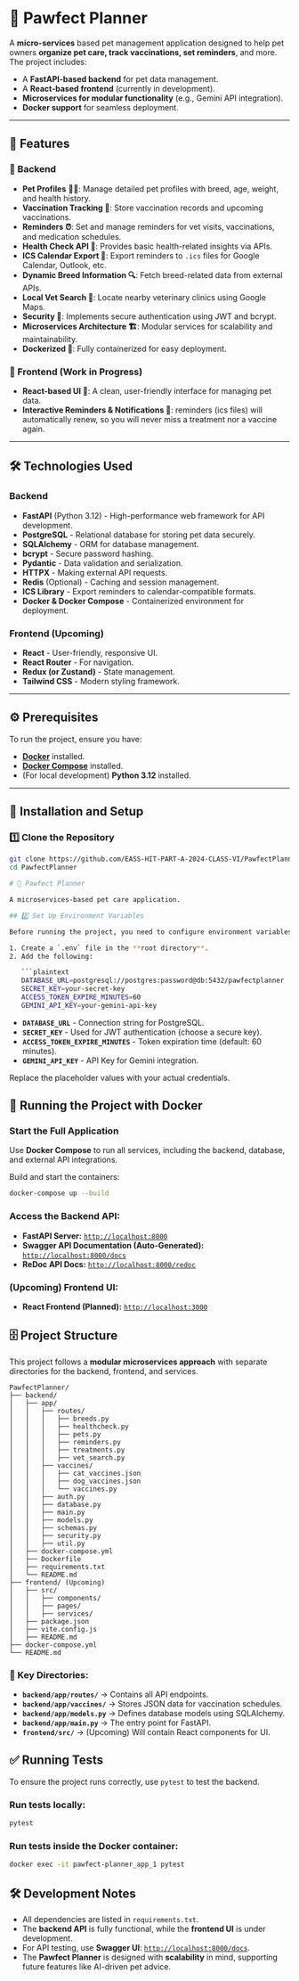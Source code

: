 # 🐾 Pawfect Planner  
A **micro-services** based pet management application designed to help pet owners **organize pet care, track vaccinations, set reminders**, and more.  
The project includes:  
- A **FastAPI-based backend** for pet data management.  
- A **React-based frontend** (currently in development).  
- **Microservices for modular functionality** (e.g., Gemini API integration).  
- **Docker support** for seamless deployment.

---

## 📌 Features
### 🔹 Backend
- **Pet Profiles** 🐶🐱: Manage detailed pet profiles with breed, age, weight, and health history.
- **Vaccination Tracking 💉**: Store vaccination records and upcoming vaccinations.
- **Reminders ⏰**: Set and manage reminders for vet visits, vaccinations, and medication schedules.
- **Health Check API 🏥**: Provides basic health-related insights via APIs.
- **ICS Calendar Export 📅**: Export reminders to `.ics` files for Google Calendar, Outlook, etc.
- **Dynamic Breed Information 🔍**: Fetch breed-related data from external APIs.
- **Local Vet Search 🏥**: Locate nearby veterinary clinics using Google Maps.
- **Security 🔐**: Implements secure authentication using JWT and bcrypt.
- **Microservices Architecture 🏗️**: Modular services for scalability and maintainability.
- **Dockerized 🐳**: Fully containerized for easy deployment.

### 🔹 Frontend (Work in Progress)
- **React-based UI 🎨**: A clean, user-friendly interface for managing pet data.
- **Interactive Reminders & Notifications 🔔**: reminders (ics files) will automatically renew, so you will never miss a treatment nor a vaccine again.

---

## 🛠️ Technologies Used
### Backend
- **FastAPI** (Python 3.12) - High-performance web framework for API development.
- **PostgreSQL** - Relational database for storing pet data securely.
- **SQLAlchemy** - ORM for database management.
- **bcrypt** - Secure password hashing.
- **Pydantic** - Data validation and serialization.
- **HTTPX** - Making external API requests.
- **Redis** (Optional) - Caching and session management.
- **ICS Library** - Export reminders to calendar-compatible formats.
- **Docker & Docker Compose** - Containerized environment for deployment.

### Frontend (Upcoming)
- **React** - User-friendly, responsive UI.
- **React Router** - For navigation.
- **Redux (or Zustand)** - State management.
- **Tailwind CSS** - Modern styling framework.

---

## ⚙️ Prerequisites
To run the project, ensure you have:

- **[Docker](https://docs.docker.com/get-docker/)** installed.
- **[Docker Compose](https://docs.docker.com/compose/install/)** installed.
- (For local development) **Python 3.12** installed.

---

## 🚀 Installation and Setup

### 1️⃣ Clone the Repository
```bash
git clone https://github.com/EASS-HIT-PART-A-2024-CLASS-VI/PawfectPlanner.git
cd PawfectPlanner

# 🐾 Pawfect Planner

A microservices-based pet care application.

## 2️⃣ Set Up Environment Variables

Before running the project, you need to configure environment variables.

1. Create a `.env` file in the **root directory**.
2. Add the following:

   ```plaintext
   DATABASE_URL=postgresql://postgres:password@db:5432/pawfectplanner
   SECRET_KEY=your-secret-key
   ACCESS_TOKEN_EXPIRE_MINUTES=60
   GEMINI_API_KEY=your-gemini-api-key
   ```

   - **`DATABASE_URL`** - Connection string for PostgreSQL.
   - **`SECRET_KEY`** - Used for JWT authentication (choose a secure key).
   - **`ACCESS_TOKEN_EXPIRE_MINUTES`** - Token expiration time (default: 60 minutes).
   - **`GEMINI_API_KEY`** - API Key for Gemini integration.

   Replace the placeholder values with your actual credentials.

## 🐳 Running the Project with Docker

### Start the Full Application

Use **Docker Compose** to run all services, including the backend, database, and external API integrations.

Build and start the containers:

```bash
docker-compose up --build
```

### Access the Backend API:

- **FastAPI Server:** [`http://localhost:8000`](http://localhost:8000)
- **Swagger API Documentation (Auto-Generated):** [`http://localhost:8000/docs`](http://localhost:8000/docs)
- **ReDoc API Docs:** [`http://localhost:8000/redoc`](http://localhost:8000/redoc)

### (Upcoming) Frontend UI:

- **React Frontend (Planned):** [`http://localhost:3000`](http://localhost:3000)

## 🗄️ Project Structure

This project follows a **modular microservices approach** with separate directories for the backend, frontend, and services.

```
PawfectPlanner/
├── backend/
│   ├── app/
│   │   ├── routes/
│   │   │   ├── breeds.py
│   │   │   ├── healthcheck.py
│   │   │   ├── pets.py
│   │   │   ├── reminders.py
│   │   │   ├── treatments.py
│   │   │   ├── vet_search.py
│   │   ├── vaccines/
│   │   │   ├── cat_vaccines.json
│   │   │   ├── dog_vaccines.json
│   │   │   └── vaccines.py
│   │   ├── auth.py
│   │   ├── database.py
│   │   ├── main.py
│   │   ├── models.py
│   │   ├── schemas.py
│   │   ├── security.py
│   │   ├── util.py
│   ├── docker-compose.yml
│   ├── Dockerfile
│   ├── requirements.txt
│   └── README.md
├── frontend/ (Upcoming)
│   ├── src/
│   │   ├── components/
│   │   ├── pages/
│   │   ├── services/
│   ├── package.json
│   ├── vite.config.js
│   ├── README.md
├── docker-compose.yml
└── README.md
```

### 📌 Key Directories:

- **`backend/app/routes/`** → Contains all API endpoints.
- **`backend/app/vaccines/`** → Stores JSON data for vaccination schedules.
- **`backend/app/models.py`** → Defines database models using SQLAlchemy.
- **`backend/app/main.py`** → The entry point for FastAPI.
- **`frontend/src/`** → (Upcoming) Will contain React components for UI.

## ✅ Running Tests

To ensure the project runs correctly, use `pytest` to test the backend.

### Run tests locally:

```bash
pytest
```

### Run tests inside the Docker container:

```bash
docker exec -it pawfect-planner_app_1 pytest
```

## 🛠️ Development Notes

- All dependencies are listed in `requirements.txt`.
- The **backend API** is fully functional, while the **frontend UI** is under development.
- For API testing, use **Swagger UI**: [`http://localhost:8000/docs`](http://localhost:8000/docs).
- The **Pawfect Planner** is designed with **scalability** in mind, supporting future features like AI-driven pet advice.
